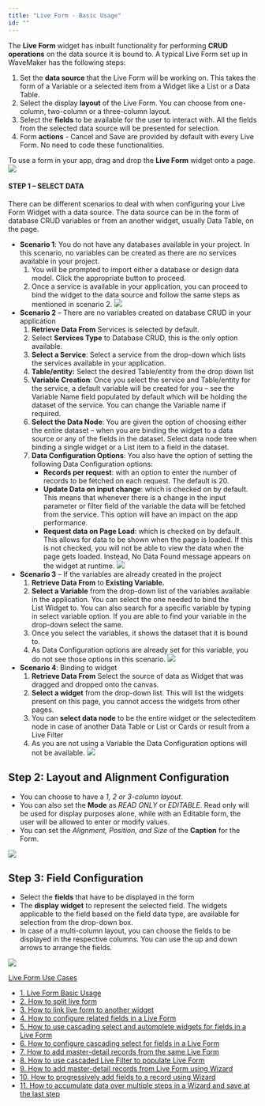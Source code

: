 ```yaml
---
title: "Live Form - Basic Usage"
id: ""
---
```


The **Live Form** widget has inbuilt functionality for performing **CRUD operations** on the data source it is bound to. A typical Live Form set up in WaveMaker has the following steps:

1. Set the **data source** that the Live Form will be working on. This takes the form of a Variable or a selected item from a Widget like a List or a Data Table.
2. Select the display **layout** of the Live Form. You can choose from one-column, two-column or a three-column layout.
3. Select the **fields** to be available for the user to interact with. All the fields from the selected data source will be presented for selection.
4. Form **actions** - Cancel and Save are provided by default with every Live Form. No need to code these functionalities.

To use a form in your app, drag and drop the **Live Form** widget onto a page. [![](../../../../assets/lf_sel.png)](../../../../assets/lf_sel.png)

#### STEP 1 – SELECT DATA

There can be different scenarios to deal with when configuring your Live Form Widget with a data source. The data source can be in the form of database CRUD variables or from an another widget, usually Data Table, on the page.

- **Scenario 1**: You do not have any databases available in your project. In this scenario, no variables can be created as there are no services available in your project.
    1. You will be prompted to import either a database or design data model. Click the appropriate button to proceed.
    2. Once a service is available in your application, you can proceed to bind the widget to the data source and follow the same steps as mentioned in scenario 2. [![](../../../../assets/lf_scenario1.png)](../../../../assets/lf_scenario1.png)
- **Scenario 2** – There are no variables created on database CRUD in your application
    1. **Retrieve Data From** Services is selected by default.
    2. Select **Services Type** to Database CRUD, this is the only option available.
    3. **Select a Service**: Select a service from the drop-down which lists the services available in your application.
    4. **Table/entity:** Select the desired Table/entity from the drop down list
    5. **Variable Creation**: Once you select the service and Table/entity for the service, a default variable will be created for you – see the Variable Name field populated by default which will be holding the dataset of the service. You can change the Variable name if required.
    6. **Select the Data Node**: You are given the option of choosing either the entire dataset – when you are binding the widget to a data source or any of the fields in the dataset. Select data node tree when binding a single widget or a List item to a field in the dataset.
    7. **Data Configuration Options**: You also have the option of setting the following Data Configuration options:
        - **Records per request**: with an option to enter the number of records to be fetched on each request. The default is 20.
        - **Update Data on input change**: which is checked on by default. This means that whenever there is a change in the input parameter or filter field of the variable the data will be fetched from the service. This option will have an impact on the app performance.
        - **Request data on Page Load**: which is checked on by default. This allows for data to be shown when the page is loaded. If this is not checked, you will not be able to view the data when the page gets loaded. Instead, No Data Found message appears on the widget at runtime. [![](../../../../assets/lf_scenario2.png)](../../../../assets/lf_scenario2.png)
- **Scenario 3** – If the variables are already created in the project
    1. **Retrieve Data From** to **Existing Variable.**
    2. **Select a Variable** from the drop-down list of the variables available in the application. You can select the one needed to bind the List Widget to. You can also search for a specific variable by typing in select variable option. If you are able to find your variable in the drop-down select the same.
    3. Once you select the variables, it shows the dataset that it is bound to.
    4. As Data Configuration options are already set for this variable, you do not see those options in this scenario. [![](https://www.wavemaker.com../../../../assets/lf_scenario3.png)](https://www.wavemaker.com../../../../assets/lf_scenario3.png)
- **Scenario 4**: Binding to widget
    1. **Retrieve Data From** Select the source of data as Widget that was dragged and dropped onto the canvas.
    2. **Select a widget** from the drop-down list. This will list the widgets present on this page, you cannot access the widgets from other pages.
    3. You can **select data node** to be the entire widget or the selecteditem node in case of another Data Table or List or Cards or result from a Live Filter
    4. As you are not using a Variable the Data Configuration options will not be available. [![](../../../../assets/lf_data.png)](../../../../assets/lf_data.png)

## Step 2: Layout and Alignment Configuration

- You can choose to have a _1, 2 or 3-column layout_.
- You can also set the **Mode** as _READ ONLY_ or _EDITABLE_. Read only will be used for display purposes alone, while with an Editable form, the user will be allowed to enter or modify values.
- You can set the _Alignment, Position, and Size_ of the **Caption** for the Form.

[![](../../../../assets/lf_layout.png)](../../../../assets/lf_layout.png)

## Step 3: Field Configuration

- Select the **fields** that have to be displayed in the form
- The **display widget** to represent the selected field. The widgets applicable to the field based on the field data type, are available for selection from the drop-down box.
- In case of a multi-column layout, you can choose the fields to be displayed in the respective columns. You can use the up and down arrows to arrange the fields.

[![](../../../../assets/lf_field.png)](../../../../assets/lf_field.png)

[Live Form Use Cases](/learn/app-development/widgets/datalive/live-form/liveform-use-cases/)

- [1\. Live Form Basic Usage](/learn/app-development/widgets/datalive/live-form/live-form-basic-usage/)
- [2\. How to split live form](/learn/how-tos/live-form-tabbed-form/)
- [3\. How to link live form to another widget](/learn/how-tos/live-form-linking-another-widget/)
- [4\. How to configure related fields in a Live Form](/learn/how-tos/live-form-related-fields/)
- [5\. How to use cascading select and automplete widgets for fields in a Live Form](/learn/how-tos/using-cascading-select-autocomplete-live-form-fields/)
- [6\. How to configure cascading select for fields in a Live Form](/learn/how-tos/using-cascading-select-within-live-form/)
- [7\. How to add master-detail records from the same Live Form](/learn/how-tos/adding-master-detail-records-transaction/)
- [8\. How to use cascaded Live Filter to populate Live Form](/learn/how-tos/using-cascading-filter-populate-live-form/)
- [9\. How to add master-detail records from Live Form using Wizard](/learn/how-tos/using-wizard-master-detail-live-form/)
- [10\. How to progressively add fields to a record using Wizard](/learn/how-tos/using-wizard-progressive-data-entry-live-form/)
- [11\. How to accumulate data over multiple steps in a Wizard and save at the last step](/learn/how-tos/using-wizard-cumulative-data-entry-live-form/)
